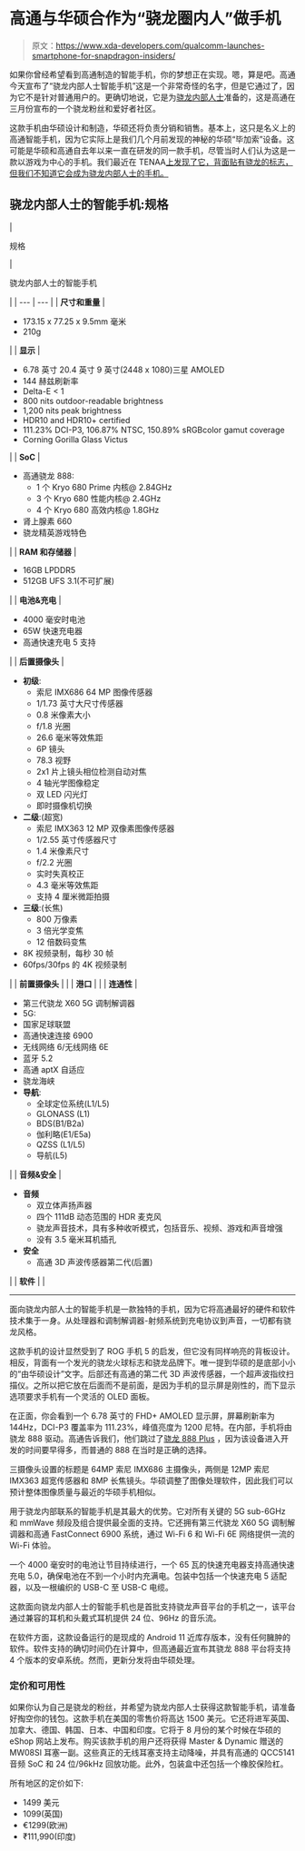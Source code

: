 # 高通与华硕合作为“骁龙圈内人”做手机

> 原文：<https://www.xda-developers.com/qualcomm-launches-smartphone-for-snapdragon-insiders/>

如果你曾经希望看到高通制造的智能手机，你的梦想正在实现。嗯，算是吧。高通今天宣布了“骁龙内部人士智能手机”这是一个非常奇怪的名字，但是它通过了，因为它不是针对普通用户的。更确切地说，它是为[骁龙内部人士](https://www.xda-developers.com/qualcomm-snapdragon-insiders-community/)准备的，这是高通在三月份宣布的一个骁龙粉丝和爱好者社区。

这款手机由华硕设计和制造，华硕还将负责分销和销售。基本上，这只是名义上的高通智能手机，因为它实际上是我们几个月前发现的神秘的华硕“毕加索”设备。这可能是华硕和高通自去年以来一直在研发的同一款手机，尽管当时人们认为这是一款以游戏为中心的手机。我们最近在 TENAA[上发现了它，背面贴有骁龙的标志，但我们不知道它会成为骁龙内部人士的手机。](https://www.xda-developers.com/asus-phone-tenna-qualcomm-snapdragon-branding/)

## 骁龙内部人士的智能手机:规格

| 

规格

 | 

骁龙内部人士的智能手机

 |
| --- | --- |
| **尺寸和重量** | 

*   173.15 x 77.25 x 9.5mm 毫米
*   210g

 |
| **显示** | 

*   6.78 英寸 20.4 英寸 9 英寸(2448 x 1080)三星 AMOLED
*   144 赫兹刷新率
*   Delta-E < 1
*   800 nits outdoor-readable brightness
*   1,200 nits peak brightness
*   HDR10 and HDR10+ certified
*   111.23% DCI-P3, 106.87% NTSC, 150.89% sRGBcolor gamut coverage
*   Corning Gorilla Glass Victus

 |
| **SoC** | 

*   高通骁龙 888:
    *   1 个 Kryo 680 Prime 内核@ 2.84GHz
    *   3 个 Kryo 680 性能内核@ 2.4GHz
    *   4 个 Kryo 680 高效内核@ 1.8GHz
*   肾上腺素 660
*   骁龙精英游戏特色

 |
| **RAM 和存储器** | 

*   16GB LPDDR5
*   512GB UFS 3.1(不可扩展)

 |
| **电池&充电** | 

*   4000 毫安时电池
*   65W 快速充电器
*   高通快速充电 5 支持

 |
| **后置摄像头** | 

*   **初级**:
    *   索尼 IMX686 64 MP 图像传感器
    *   1/1.73 英寸大尺寸传感器
    *   0.8 米像素大小
    *   f/1.8 光圈
    *   26.6 毫米等效焦距
    *   6P 镜头
    *   78.3 视野
    *   2x1 片上镜头相位检测自动对焦
    *   4 轴光学图像稳定
    *   双 LED 闪光灯
    *   即时摄像机切换
*   **二级**:(超宽)
    *   索尼 IMX363 12 MP 双像素图像传感器
    *   1/2.55 英寸传感器尺寸
    *   1.4 米像素尺寸
    *   f/2.2 光圈
    *   实时失真校正
    *   4.3 毫米等效焦距
    *   支持 4 厘米微距拍摄
*   **三级**:(长焦)
    *   800 万像素
    *   3 倍光学变焦
    *   12 倍数码变焦
*   8K 视频录制，每秒 30 帧
*   60fps/30fps 的 4K 视频录制

 |
| **前置摄像头** |  |
| **港口** |  |
| **连通性** | 

*   第三代骁龙 X60 5G 调制解调器
*   5G:
*   国家足球联盟
*   高通快速连接 6900
*   无线网络 6/无线网络 6E
*   蓝牙 5.2
*   高通 aptX 自适应
*   骁龙海峡
*   **导航**:
    *   全球定位系统(L1/L5)
    *   GLONASS (L1)
    *   BDS(B1/B2a)
    *   伽利略(E1/E5a)
    *   QZSS (L1/L5)
    *   导航(L5)

 |
| **音频&安全** | 

*   **音频**
    *   双立体声扬声器
    *   四个 111dB 动态范围的 HDR 麦克风
    *   骁龙声音技术，具有多种收听模式，包括音乐、视频、游戏和声音增强
    *   没有 3.5 毫米耳机插孔
*   **安全**
    *   高通 3D 声波传感器第二代(后置)

 |
| **软件** |  |

* * *

面向骁龙内部人士的智能手机是一款独特的手机，因为它将高通最好的硬件和软件技术集于一身。从处理器和调制解调器-射频系统到充电协议到声音，一切都有骁龙风格。

这款手机的设计显然受到了 ROG 手机 5 的启发，但它没有同样响亮的背板设计。相反，背面有一个发光的骁龙火球标志和骁龙品牌下。唯一提到华硕的是底部小小的“由华硕设计”文字。后部还有高通的第二代 3D 声波传感器，一个超声波指纹扫描仪。之所以把它放在后面而不是前面，是因为手机的显示屏是刚性的，而下显示选项要求手机有一个灵活的 OLED 面板。

在正面，你会看到一个 6.78 英寸的 FHD+ AMOLED 显示屏，屏幕刷新率为 144Hz，DCI-P3 覆盖率为 111.23%，峰值亮度为 1200 尼特。在内部，手机将由骁龙 888 驱动。高通告诉我们，他们跳过了[骁龙 888 Plus](https://www.xda-developers.com/qualcomm-snapdragon-888-plus/) ，因为该设备进入开发的时间要早得多，而普通的 888 在当时是正确的选择。

三摄像头设置的标题是 64MP 索尼 IMX686 主摄像头，两侧是 12MP 索尼 IMX363 超宽传感器和 8MP 长焦镜头。华硕调整了图像处理软件，因此我们可以预计整体图像质量与最近的华硕手机相似。

用于骁龙内部联系的智能手机是其最大的优势。它对所有关键的 5G sub-6GHz 和 mmWave 频段及组合提供最全面的支持。它还拥有第三代骁龙 X60 5G 调制解调器和高通 FastConnect 6900 系统，通过 Wi-Fi 6 和 Wi-Fi 6E 网络提供一流的 Wi-Fi 体验。

一个 4000 毫安时的电池让节目持续进行，一个 65 瓦的快速充电器支持高通快速充电 5.0，确保电池在不到一个小时内充满电。包装中包括一个快速充电 5 适配器，以及一根编织的 USB-C 至 USB-C 电缆。

这款面向骁龙内部人士的智能手机也是首批支持骁龙声音平台的手机之一，该平台通过兼容的耳机和头戴式耳机提供 24 位、96Hz 的音乐流。

在软件方面，这款设备运行的是现成的 Android 11 近库存版本，没有任何臃肿的软件。软件支持的确切时间仍在计算中，但高通最近宣布其骁龙 888 平台将支持 4 个版本的安卓系统。然而，更新分发将由华硕处理。

### 定价和可用性

如果你认为自己是骁龙的粉丝，并希望为骁龙内部人士获得这款智能手机，请准备好掏空你的钱包。这款手机在美国的零售价将高达 1500 美元。它还将进军英国、加拿大、德国、韩国、日本、中国和印度。它将于 8 月份的某个时候在华硕的 eShop 网站上发布。购买该款手机的用户还将获得 Master & Dynamic 赠送的 MW08SI 耳塞一副。这些真正的无线耳塞支持主动降噪，并具有高通的 QCC5141 音频 SoC 和 24 位/96kHz 回放功能。此外，包装盒中还包括一个橡胶保险杠。

所有地区的定价如下:

*   1499 美元
*   1099(英国)
*   €1299(欧洲)
*   ₹111,990(印度)